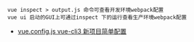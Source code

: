 
```
vue inspect > output.js 命令可查看开发环境webpack配置
vue ui 启动的GUI上可通过inspect 下的运行查看生产环境webpack配置
```
- [vue.config.js vue-cli3 新项目简单配置](vue.config.js.md)
